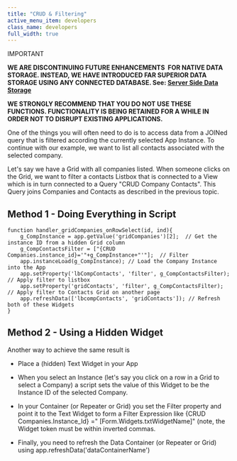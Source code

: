 ```yaml
---
title: "CRUD & Filtering"
active_menu_item: developers
class_name: developers
full_width: true
---
```



IMPORTANT

**WE ARE DISCONTINUING FUTURE ENHANCEMENTS  FOR NATIVE DATA STORAGE. INSTEAD, WE HAVE INTRODUCED FAR SUPERIOR DATA STORAGE USING ANY CONNECTED DATABASE. See: [Server Side Data Storage](../../../../data-storage/server-side-data-storage/)**

**WE STRONGLY RECOMMEND THAT YOU DO NOT USE THESE FUNCTIONS. FUNCTIONALITY IS BEING RETAINED FOR A WHILE IN ORDER NOT TO DISRUPT EXISTING APPLICATIONS.**

One of the things you will often need to do is to access data from a JOINed query that is filtered according the currently selected App Instance. To continue with our example, we want to list all contacts associated with the selected company.

Let's say we have a Grid with all companies listed. When someone clicks on the Grid, we want to filter a contacts Listbox that is connected to a View which is in turn connected to a Query "CRUD Company Contacts". This Query joins Companies and Contacts as described in the previous topic.

## Method 1 - Doing Everything in Script

    function handler_gridCompanies_onRowSelect(id, ind){
        g_CompInstance = app.getValue('gridCompanies')[2];  // Get the instance ID from a hidden Grid column
        g_CompContactsFilter = ["{CRUD Companies.instance_id}='"+g_CompInstance+"'"];  // Filter
        app.instanceLoad(g_CompInstance); // Load the Company Instance into the App
        app.setProperty('lbCompContacts', 'filter', g_CompContactsFilter); // Apply filter to listbox
        app.setProperty('gridContacts', 'filter', g_CompContactsFilter); // Apply filter to Contacts Grid on another page
        app.refreshData(['lbcompContacts', 'gridContacts']); // Refresh both of these Widgets
    }
   

## Method 2 - Using a Hidden Widget

Another way to achieve the same result is

 - Place a (hidden) Text Widget in your App

 - When you select an Instance (let's say you click on a row in a Grid to select a Company) a script sets the value of this Widget to be the Instance ID of the selected Company.

 - In your Container (or Repeater or Grid) you set the Filter property and point it to the Text Widget to form a Filter Expression like {CRUD Companies.Instance\_Id} =" [Form.Widgets.txtWidgetName]" (note, the Widget token must be within inverted commas.

 - Finally, you need to refresh the Data Container (or Repeater or Grid) using app.refreshData('dataContainerName')

